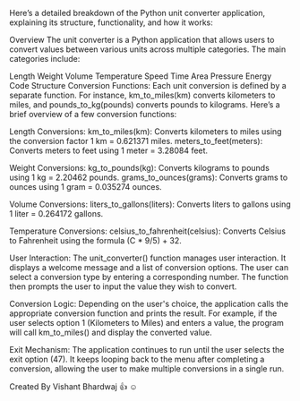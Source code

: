 Here’s a detailed breakdown of the Python unit converter application, explaining its structure, functionality, and how it works:

Overview
The unit converter is a Python application that allows users to convert values between various units across multiple categories. The main categories include:

Length
Weight
Volume
Temperature
Speed
Time
Area
Pressure
Energy
Code Structure
Conversion Functions: Each unit conversion is defined by a separate function. For instance, km_to_miles(km) converts kilometers to miles, and pounds_to_kg(pounds) converts pounds to kilograms. Here’s a brief overview of a few conversion functions:

Length Conversions:
km_to_miles(km): Converts kilometers to miles using the conversion factor 1 km = 0.621371 miles.
meters_to_feet(meters): Converts meters to feet using 1 meter = 3.28084 feet.

Weight Conversions:
kg_to_pounds(kg): Converts kilograms to pounds using 1 kg = 2.20462 pounds.
grams_to_ounces(grams): Converts grams to ounces using 1 gram = 0.035274 ounces.

Volume Conversions:
liters_to_gallons(liters): Converts liters to gallons using 1 liter = 0.264172 gallons.

Temperature Conversions:
celsius_to_fahrenheit(celsius): Converts Celsius to Fahrenheit using the formula (C * 9/5) + 32.

User Interaction: The unit_converter() function manages user interaction. It displays a welcome message and a list of conversion options. The user can select a conversion type by entering a corresponding number. The function then prompts the user to input the value they wish to convert.

Conversion Logic: Depending on the user's choice, the application calls the appropriate conversion function and prints the result. For example, if the user selects option 1 (Kilometers to Miles) and enters a value, the program will call km_to_miles() and display the converted value.

Exit Mechanism: The application continues to run until the user selects the exit option (47). It keeps looping back to the menu after completing a conversion, allowing the user to make multiple conversions in a single run.

Created By Vishant Bhardwaj 
👍 ☺ 
